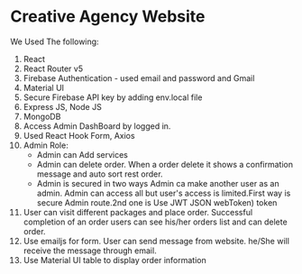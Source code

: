 # Creative Agency Website

We Used The following:

1. React
2. React Router v5
3. Firebase Authentication - used email and password and Gmail
4. Material UI
5. Secure Firebase API key by adding env.local file
6. Express JS, Node JS
7. MongoDB
8. Access Admin DashBoard by logged in.
9. Used React Hook Form, Axios
10. Admin Role:
    - Admin can Add services
    - Admin can delete order. When a order delete it shows a confirmation message and auto sort rest order.
    - Admin is secured in two ways Admin ca make another user as an admin. Admin can access all but user's access is limited.First way is secure Admin route.2nd one is Use JWT JSON webToken) token
11. User can visit different packages and place order. Successful completion of an order users can see his/her orders list and can delete order.
12. Use emailjs for form. User can send message from website. he/She will receive the message through email.
13. Use Material UI table to display order information
